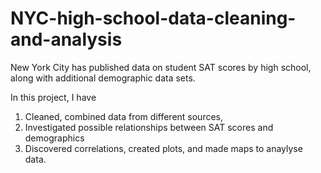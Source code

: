 # NYC-high-school-data-cleaning-and-analysis

New York City has published data on student SAT scores by high school, along with additional demographic data sets.

In this project, I have 
1. Cleaned, combined data from different sources, 
2. Investigated possible relationships between SAT scores and demographics
3. Discovered correlations, created plots, and made maps to anaylyse data.
